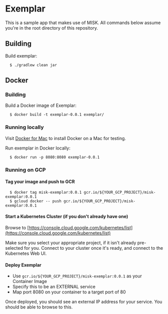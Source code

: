 # Exemplar 
This is a sample app that makes use of MISK. All commands below assume you're in the root directory 
of this repository.

## Building
Build exemplar:

```
  $ ./gradlew clean jar
```  

## Docker
### Building
Build a Docker image of Exemplar:

```
  $ docker build -t exemplar-0.0.1 exemplar/  
```

### Running locally
Visit [Docker for Mac](https://docs.docker.com/docker-for-mac/install/) to install Docker on a Mac for testing.

Run exemplar in Docker locally:
```
  $ docker run -p 8080:8080 exemplar-0.0.1
```

### Running on GCP

#### Tag your image and push to GCR
```
  $ docker tag misk-exemplar:0.0.1 gcr.io/${YOUR_GCP_PROJECT}/misk-exemplar:0.0.1
  $ gcloud docker -- push gcr.io/${YOUR_GCP_PROJECT}/misk-exemplar:0.0.1
```

#### Start a Kubernetes Cluster (if you don't already have one)
Browse to [https://console.cloud.google.com/kubernetes/list](https://console.cloud.google.com/kubernetes/list)

Make sure you select your appropriate project, if it isn't already pre-selected for you. Connect to 
your cluster once it's ready, and connect to the Kubernetes Web UI.

#### Deploy Exemplar
* Use `gcr.io/${YOUR_GCP_PROJECT}/misk-exemplar:0.0.1` as your Container Image
* Specify this to be an EXTERNAL service
* Map port 8080 on your container to a target port of 80

Once deployed, you should see an external IP address for your service. You should be able to browse 
to this.
